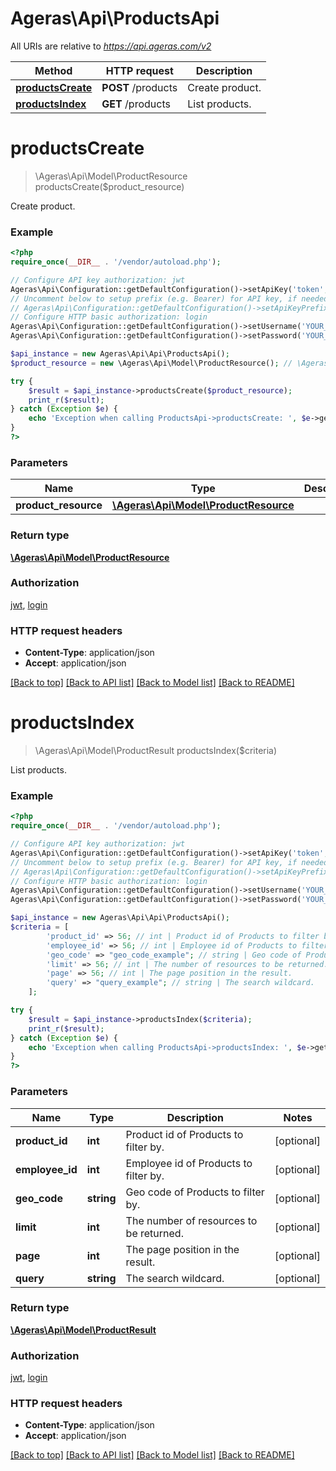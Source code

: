 # Ageras\Api\ProductsApi

All URIs are relative to *https://api.ageras.com/v2*

Method | HTTP request | Description
------------- | ------------- | -------------
[**productsCreate**](ProductsApi.md#productsCreate) | **POST** /products | Create product.
[**productsIndex**](ProductsApi.md#productsIndex) | **GET** /products | List products.


# **productsCreate**
> \Ageras\Api\Model\ProductResource productsCreate($product_resource)

Create product.

### Example
```php
<?php
require_once(__DIR__ . '/vendor/autoload.php');

// Configure API key authorization: jwt
Ageras\Api\Configuration::getDefaultConfiguration()->setApiKey('token', 'YOUR_API_KEY');
// Uncomment below to setup prefix (e.g. Bearer) for API key, if needed
// Ageras\Api\Configuration::getDefaultConfiguration()->setApiKeyPrefix('token', 'Bearer');
// Configure HTTP basic authorization: login
Ageras\Api\Configuration::getDefaultConfiguration()->setUsername('YOUR_USERNAME');
Ageras\Api\Configuration::getDefaultConfiguration()->setPassword('YOUR_PASSWORD');

$api_instance = new Ageras\Api\Api\ProductsApi();
$product_resource = new \Ageras\Api\Model\ProductResource(); // \Ageras\Api\Model\ProductResource | 

try {
    $result = $api_instance->productsCreate($product_resource);
    print_r($result);
} catch (Exception $e) {
    echo 'Exception when calling ProductsApi->productsCreate: ', $e->getMessage(), PHP_EOL;
}
?>
```

### Parameters

Name | Type | Description  | Notes
------------- | ------------- | ------------- | -------------
 **product_resource** | [**\Ageras\Api\Model\ProductResource**](../Model/ProductResource.md)|  |

### Return type

[**\Ageras\Api\Model\ProductResource**](../Model/ProductResource.md)

### Authorization

[jwt](../../README.md#jwt), [login](../../README.md#login)

### HTTP request headers

 - **Content-Type**: application/json
 - **Accept**: application/json

[[Back to top]](#) [[Back to API list]](../../README.md#documentation-for-api-endpoints) [[Back to Model list]](../../README.md#documentation-for-models) [[Back to README]](../../README.md)

# **productsIndex**
> \Ageras\Api\Model\ProductResult productsIndex($criteria)

List products.

### Example
```php
<?php
require_once(__DIR__ . '/vendor/autoload.php');

// Configure API key authorization: jwt
Ageras\Api\Configuration::getDefaultConfiguration()->setApiKey('token', 'YOUR_API_KEY');
// Uncomment below to setup prefix (e.g. Bearer) for API key, if needed
// Ageras\Api\Configuration::getDefaultConfiguration()->setApiKeyPrefix('token', 'Bearer');
// Configure HTTP basic authorization: login
Ageras\Api\Configuration::getDefaultConfiguration()->setUsername('YOUR_USERNAME');
Ageras\Api\Configuration::getDefaultConfiguration()->setPassword('YOUR_PASSWORD');

$api_instance = new Ageras\Api\Api\ProductsApi();
$criteria = [
        'product_id' => 56; // int | Product id of Products to filter by.
        'employee_id' => 56; // int | Employee id of Products to filter by.
        'geo_code' => "geo_code_example"; // string | Geo code of Products to filter by.
        'limit' => 56; // int | The number of resources to be returned.
        'page' => 56; // int | The page position in the result.
        'query' => "query_example"; // string | The search wildcard.
    ];

try {
    $result = $api_instance->productsIndex($criteria);
    print_r($result);
} catch (Exception $e) {
    echo 'Exception when calling ProductsApi->productsIndex: ', $e->getMessage(), PHP_EOL;
}
?>
```

### Parameters

Name | Type | Description  | Notes
------------- | ------------- | ------------- | -------------
 **product_id** | **int**| Product id of Products to filter by. | [optional]
 **employee_id** | **int**| Employee id of Products to filter by. | [optional]
 **geo_code** | **string**| Geo code of Products to filter by. | [optional]
 **limit** | **int**| The number of resources to be returned. | [optional]
 **page** | **int**| The page position in the result. | [optional]
 **query** | **string**| The search wildcard. | [optional]

### Return type

[**\Ageras\Api\Model\ProductResult**](../Model/ProductResult.md)

### Authorization

[jwt](../../README.md#jwt), [login](../../README.md#login)

### HTTP request headers

 - **Content-Type**: application/json
 - **Accept**: application/json

[[Back to top]](#) [[Back to API list]](../../README.md#documentation-for-api-endpoints) [[Back to Model list]](../../README.md#documentation-for-models) [[Back to README]](../../README.md)

